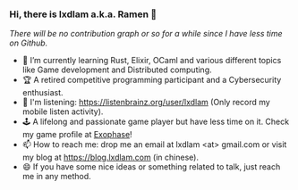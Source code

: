 ### Hi, there is lxdlam a.k.a. Ramen 👋 

_There will be no contribution graph or so for a while since I have less time on Github._

- 🌱 I’m currently learning Rust, Elixir, OCaml and various different topics like Game development and Distributed computing.
- 🏆 A retired competitive programming participant and a Cybersecurity enthusiast.
- 🎵 I'm listening: https://listenbrainz.org/user/lxdlam (Only record my mobile listen activity).
- 🕹️ A lifelong and passionate game player but have less time on it. Check my game profile at [Exophase](https://www.exophase.com/user/lxdlam/)!
- 📫 How to reach me: drop me an email at lxdlam \<at\> gmail.com or visit my blog at <https://blog.lxdlam.com> (in chinese). 
- 😄 If you have some nice ideas or something related to talk, just reach me in any method.
